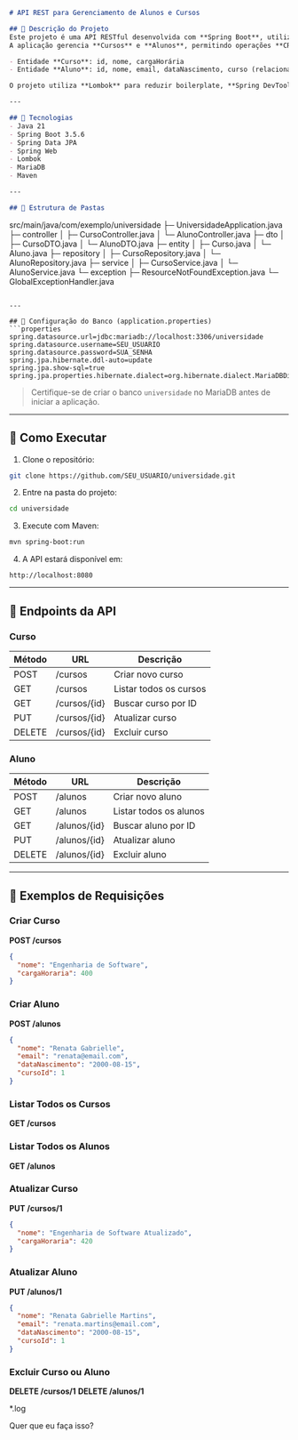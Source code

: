 ```markdown
# API REST para Gerenciamento de Alunos e Cursos

## 🔹 Descrição do Projeto
Este projeto é uma API RESTful desenvolvida com **Spring Boot**, utilizando **Spring Data JPA** para persistência de dados em **MariaDB**.  
A aplicação gerencia **Cursos** e **Alunos**, permitindo operações **CRUD completas** para ambas as entidades.  

- Entidade **Curso**: id, nome, cargaHorária  
- Entidade **Aluno**: id, nome, email, dataNascimento, curso (relacionamento @ManyToOne)  

O projeto utiliza **Lombok** para reduzir boilerplate, **Spring DevTools** para facilitar o desenvolvimento e **MariaDB Connector** para integração com o banco de dados.

---

## 🔹 Tecnologias
- Java 21
- Spring Boot 3.5.6
- Spring Data JPA
- Spring Web
- Lombok
- MariaDB
- Maven

---

## 🔹 Estrutura de Pastas
```

src/main/java/com/exemplo/universidade
├─ UniversidadeApplication.java
├─ controller
│   ├─ CursoController.java
│   └─ AlunoController.java
├─ dto
│   ├─ CursoDTO.java
│   └─ AlunoDTO.java
├─ entity
│   ├─ Curso.java
│   └─ Aluno.java
├─ repository
│   ├─ CursoRepository.java
│   └─ AlunoRepository.java
├─ service
│   ├─ CursoService.java
│   └─ AlunoService.java
└─ exception
├─ ResourceNotFoundException.java
└─ GlobalExceptionHandler.java

````

---

## 🔹 Configuração do Banco (application.properties)
```properties
spring.datasource.url=jdbc:mariadb://localhost:3306/universidade
spring.datasource.username=SEU_USUARIO
spring.datasource.password=SUA_SENHA
spring.jpa.hibernate.ddl-auto=update
spring.jpa.show-sql=true
spring.jpa.properties.hibernate.dialect=org.hibernate.dialect.MariaDBDialect
````

> Certifique-se de criar o banco `universidade` no MariaDB antes de iniciar a aplicação.

---

## 🔹 Como Executar

1. Clone o repositório:

```bash
git clone https://github.com/SEU_USUARIO/universidade.git
```

2. Entre na pasta do projeto:

```bash
cd universidade
```

3. Execute com Maven:

```bash
mvn spring-boot:run
```

4. A API estará disponível em:

```
http://localhost:8080
```

---

## 🔹 Endpoints da API

### Curso

| Método | URL          | Descrição              |
| ------ | ------------ | ---------------------- |
| POST   | /cursos      | Criar novo curso       |
| GET    | /cursos      | Listar todos os cursos |
| GET    | /cursos/{id} | Buscar curso por ID    |
| PUT    | /cursos/{id} | Atualizar curso        |
| DELETE | /cursos/{id} | Excluir curso          |

### Aluno

| Método | URL          | Descrição              |
| ------ | ------------ | ---------------------- |
| POST   | /alunos      | Criar novo aluno       |
| GET    | /alunos      | Listar todos os alunos |
| GET    | /alunos/{id} | Buscar aluno por ID    |
| PUT    | /alunos/{id} | Atualizar aluno        |
| DELETE | /alunos/{id} | Excluir aluno          |

---

## 🔹 Exemplos de Requisições

### Criar Curso

**POST /cursos**

```json
{
  "nome": "Engenharia de Software",
  "cargaHoraria": 400
}
```

### Criar Aluno

**POST /alunos**

```json
{
  "nome": "Renata Gabrielle",
  "email": "renata@email.com",
  "dataNascimento": "2000-08-15",
  "cursoId": 1
}
```

### Listar Todos os Cursos

**GET /cursos**

### Listar Todos os Alunos

**GET /alunos**

### Atualizar Curso

**PUT /cursos/1**

```json
{
  "nome": "Engenharia de Software Atualizado",
  "cargaHoraria": 420
}
```

### Atualizar Aluno

**PUT /alunos/1**

```json
{
  "nome": "Renata Gabrielle Martins",
  "email": "renata.martins@email.com",
  "dataNascimento": "2000-08-15",
  "cursoId": 1
}
```

### Excluir Curso ou Aluno

**DELETE /cursos/1**
**DELETE /alunos/1**

*.log


Quer que eu faça isso?
